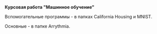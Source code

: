 **Курсовая работа "Машинное обучение"**

Вспомогательные программы - в папках California Housing и MNIST.

Основные - в папке Arrythmia.
